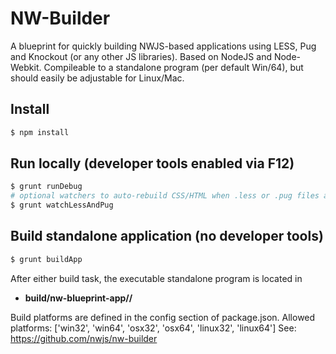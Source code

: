 # NW-Builder
A blueprint for quickly building NWJS-based applications using LESS, Pug and Knockout (or any other JS libraries).
Based on NodeJS and Node-Webkit. Compileable to a standalone program (per default Win/64),
but should easily be adjustable for Linux/Mac.

## Install

```sh
$ npm install
```

## Run locally (developer tools enabled via F12)
```sh
$ grunt runDebug
# optional watchers to auto-rebuild CSS/HTML when .less or .pug files are modified
$ grunt watchLessAndPug
```

## Build standalone application (no developer tools)
```sh
$ grunt buildApp
```

After either build task, the executable standalone program is located in 
* **build/nw-blueprint-app/<platform>/**

Build platforms are defined in the config section of package.json.
Allowed platforms: ['win32', 'win64', 'osx32', 'osx64', 'linux32', 'linux64']
See: https://github.com/nwjs/nw-builder

